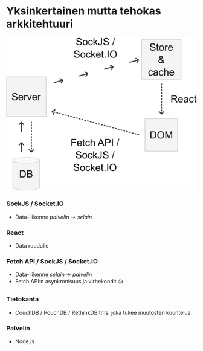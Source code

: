 # Yksinkertainen mutta tehokas arkkitehtuuri

![](../.gitbook/assets/simple-realtime-architecture2.png)

### SockJS / Socket.IO

* Data-liikenne _palvelin_ → _selain_

### React

* Data ruudulle

### Fetch API / SockJS / Socket.IO

* Data-liikenne _selain_ → _palvelin_
* Fetch API:n asynkronisuus ja virhekoodit 👍

### Tietokanta

* CouchDB / PouchDB / RethinkDB tms. joka tukee muutosten kuuntelua

### Palvelin

* Node.js

